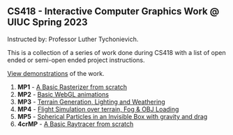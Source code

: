 ## CS418 - Interactive Computer Graphics Work @ UIUC Spring 2023

Instructed by: Professor Luther Tychonievich.

This is a collection of a series of work done during CS418 with a list of open ended or semi-open ended project instructions.

[View demonstrations](https://sanjitk7.github.io/InteractiveComputerGraphics/) of the work.

1. **MP1** - [A Basic Rasterizer from scratch](./mp1)
2. **MP2** - [Basic WebGL animations](./mp2/index.html)
3. **MP3** - [Terrain Generation, Lighting and Weathering](./mp3)
4. **MP4** - [Flight Simulation over terrain, Fog & OBJ Loading](./mp4/)
5. **MP5** - [Spherical Particles in an Invisible Box with gravity and drag](./mp5/)
6. **4crMP** - [A Basic Raytracer from scratch](./4crMP/)
